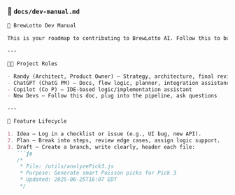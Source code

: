 ### 🧠 `docs/dev-manual.md`

```markdown
🧠 BrewLotto Dev Manual

This is your roadmap to contributing to BrewLotto AI. Follow this to build clean features, track changes, and stay in flow with how we work.

---

🧑‍💻 Project Roles

- Randy (Architect, Product Owner) — Strategy, architecture, final review
- ChatGPT (ChatG PM) — Docs, flow logic, planner, integration assistance
- Copilot (Co P) — IDE-based logic/implementation assistant
- New Devs — Follow this doc, plug into the pipeline, ask questions

---

🔁 Feature Lifecycle

1. Idea — Log in a checklist or issue (e.g., UI bug, new API).
2. Plan — Break into steps, review edge cases, assign logic support.
3. Draft — Create a branch, write clearly, header each file:
   ```js
   /*
    * File: /utils/analyzePick3.js
    * Purpose: Generate smart Poisson picks for Pick 3
    * Updated: 2025-06-25T16:07 EDT
    */